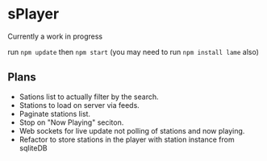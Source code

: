 # sPlayer

Currently a work in progress

run `npm update` then `npm start` (you may need to run `npm install lame` also)

## Plans

* Sations list to actually filter by the search.
* Stations to load on server via feeds.
* Paginate stations list.
* Stop on "Now Playing" seciton.
* Web sockets for live update not polling of stations and now playing.
* Refactor to store stations in the player with station instance from sqliteDB
